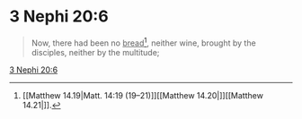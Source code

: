 # 3 Nephi 20:6

> Now, there had been no <u>bread</u>[^a], neither wine, brought by the disciples, neither by the multitude;

[3 Nephi 20:6](https://www.churchofjesuschrist.org/study/scriptures/bofm/3-ne/20?lang=eng&id=p6#p6)


[^a]: [[Matthew 14.19|Matt. 14:19 (19–21)]][[Matthew 14.20|]][[Matthew 14.21|]].  

